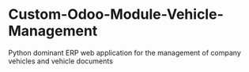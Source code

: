 # Custom-Odoo-Module-Vehicle-Management
Python dominant ERP web application for the management of company vehicles and vehicle documents
